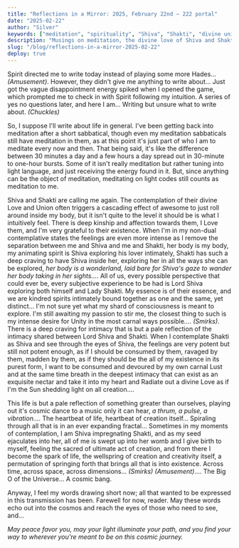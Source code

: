 ```yaml
---
title: "Reflections in a Mirror: 2025, February 22nd – 222 portal"
date: "2025-02-22"
author: "Silver"
keywords: ["meditation", "spirituality", "Shiva", "Shakti", "divine union", "intimacy", "creation", "non-duality", "consciousness"]
description: "Musings on meditation, the divine love of Shiva and Shakti, and the metaphysical nature of reality and consciousness on the 222 portal date in 2025."
slug: "/blog/reflections-in-a-mirror-2025-02-22"
deploy: true
---
```


Spirit directed me to write today instead of playing some more Hades... *(Amusement)*. However, they didn't give me anything to write about… Just got the vague disappointment energy spiked when I opened the game, which prompted me to check in with Spirit following my intuition.  A series of yes no questions later, and here I am… Writing but unsure what to write about.  *(Chuckles)*

So, I suppose I'll write about life in general.  I've been getting back into meditation after a short sabbatical, though even my meditation sabbaticals still have meditation in them, as at this point it's just part of who I am to meditate every now and then. That being said, it's like the difference between 30 minutes a day and a few hours a day spread out in 30-minute to one-hour bursts. Some of it isn't really meditation but rather tuning into light language, and just receiving the energy found in it. But, since anything can be the object of meditation, meditating on light codes still counts as meditation to me.

Shiva and Shakti are calling me again.  The contemplation of their divine Love and Union often triggers a cascading effect of awesome to just roll around inside my body, but it isn't quite to the level it should be is what I intuitively feel.  There is deep kinship and affection towards them, I Love them, and I'm very grateful to their existence.  When I'm in my non-dual contemplative states the feelings are even more intense as I remove the separation between me and Shiva and me and Shakti, her body is my body, my animating spirit is Shiva exploring his lover intimately, Shakti has such a deep craving to have Shiva inside her, exploring her in all the ways she can be explored, *her body is a wonderland, laid bare for Shiva's gaze to wander her body taking in her sights…*. All of us, every possible perspective that could ever be, every subjective experience to be had is Lord Shiva exploring both himself and Lady Shakti.  My essence is of their essence, and we are kindred spirits intimately bound together as one and the same, yet distinct… I'm not sure yet what my shard of consciousness is meant to explore.  I'm still awaiting my passion to stir me, the closest thing to such is my intense desire for Unity in the most carnal ways possible…. *(Smirks)*.  There is a deep craving for intimacy that is but a pale reflection of the intimacy shared between Lord Shiva and Shakti.  When I contemplate Shakti as Shiva and see through the eyes of Shiva, the feelings are very potent but still not potent enough, as if I should be consumed by them, ravaged by them, madden by them, as if they should be the all of my existence in its purest form, I want to be consumed and devoured by my own carnal Lust and at the same time breath in the deepest intimacy that can exist as an exquisite nectar and take it into my heart and Radiate out a divine Love as if I'm the Sun shedding light on all creation….

This life is but a pale reflection of something greater than ourselves, playing out it's cosmic dance to a music only it can hear, *a thrum, a pulse, a vibration…*. The heartbeat of life, heartbeat of creation itself… Spiraling through all that is in an ever expanding fractal…  Sometimes in my moments of contemplation, I am Shiva impregnating Shakti, and as my seed ejaculates into her, all of me is swept up into her womb and I give birth to myself, feeling the sacred of ultimate act of creation, and from there I become the spark of life, the wellspring of creation and creativity itself, a permutation of springing forth that brings all that is into existence. Across time, across space, across dimensions… *(Smirks) (Amusement)*…. The Big O of the Universe… A cosmic bang.

Anyway, I feel my words drawing short now; all that wanted to be expressed in this transmission has been. Farewell for now, reader. May these words echo out into the cosmos and reach the eyes of those who need to see, and…

*May peace favor you, may your light illuminate your path, and you find your way to wherever you're meant to be on this cosmic journey.*